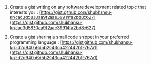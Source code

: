<!-- Challenge18: Create Gists -->

1. Create a gist writing on any software development related topic that interests you : [https://gist.github.com/shubhansu-kr/dac3d5820aa9f2aae39914fa2bd8c627](https://gist.github.com/shubhansu-kr/dac3d5820aa9f2aae39914fa2bd8c627)

2. Create a gist sharing a small code snippet in your preferred programming language : [https://gist.github.com/shubhansu-kr/5d2d940b6d5b2043ca422442b19767a1](https://gist.github.com/shubhansu-kr/5d2d940b6d5b2043ca422442b19767a1)